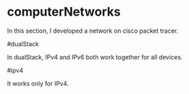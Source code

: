 # computerNetworks
In this section, I developed a network on cisco packet tracer. 

#dualStack

In dualStack, IPv4 and IPv6 both work together for all devices.

#ipv4

It works only for IPv4.
